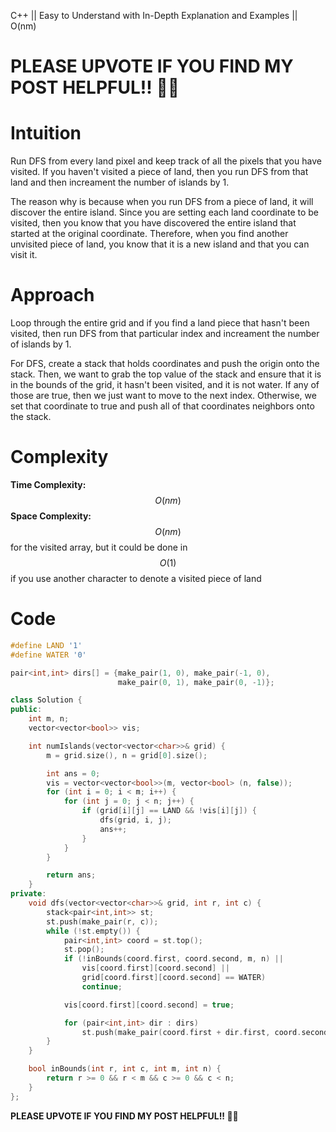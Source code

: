 C++ || Easy to Understand with In-Depth Explanation and Examples || O(nm)

# PLEASE UPVOTE IF YOU FIND MY POST HELPFUL!! 🥺😁

# Intuition

Run DFS from every land pixel and keep track of all the pixels that you have visited. If you haven't visited a piece of land, then you run DFS from that land and then increament the number of islands by 1.

The reason why is because when you run DFS from a piece of land, it will discover the entire island. Since you are setting each land coordinate to be visited, then you know that you have discovered the entire island that started at the original coordinate. Therefore, when you find another unvisited piece of land, you know that it is a new island and that you can visit it.

# Approach

Loop through the entire grid and if you find a land piece that hasn't been visited, then run DFS from that particular index and increament the number of islands by 1.

For DFS, create a stack that holds coordinates and push the origin onto the stack. Then, we want to grab the top value of the stack and ensure that it is in the bounds of the grid, it hasn't been visited, and it is not water. If any of those are true, then we just want to move to the next index. Otherwise, we set that coordinate to true and push all of that coordinates neighbors onto the stack.

# Complexity

**Time Complexity:** $$O(nm)$$
**Space Complexity:** $$O(nm)$$ for the visited array, but it could be done in $$O(1)$$ if you use another character to denote a visited piece of land

# Code

```c++
#define LAND '1'
#define WATER '0'

pair<int,int> dirs[] = {make_pair(1, 0), make_pair(-1, 0),
                        make_pair(0, 1), make_pair(0, -1)};

class Solution {
public:
    int m, n;
    vector<vector<bool>> vis;

    int numIslands(vector<vector<char>>& grid) {
        m = grid.size(), n = grid[0].size();

        int ans = 0;
        vis = vector<vector<bool>>(m, vector<bool> (n, false));
        for (int i = 0; i < m; i++) {
            for (int j = 0; j < n; j++) {
                if (grid[i][j] == LAND && !vis[i][j]) {
                    dfs(grid, i, j);
                    ans++;
                }
            }
        }

        return ans;
    }
private:
    void dfs(vector<vector<char>>& grid, int r, int c) {
        stack<pair<int,int>> st;
        st.push(make_pair(r, c));
        while (!st.empty()) {
            pair<int,int> coord = st.top();
            st.pop();
            if (!inBounds(coord.first, coord.second, m, n) ||
                vis[coord.first][coord.second] ||
                grid[coord.first][coord.second] == WATER)
                continue;

            vis[coord.first][coord.second] = true;

            for (pair<int,int> dir : dirs)
                st.push(make_pair(coord.first + dir.first, coord.second + dir.second));
        }
    }

    bool inBounds(int r, int c, int m, int n) {
        return r >= 0 && r < m && c >= 0 && c < n;
    }
};
```

**PLEASE UPVOTE IF YOU FIND MY POST HELPFUL!! 🥺😁**